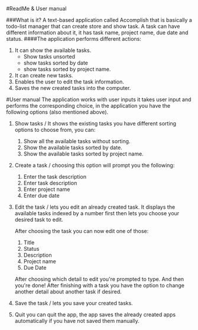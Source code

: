 #ReadMe & User manual 

###What is it?
A text-based application called Accomplish that is basically a todo-list manager that can create store and show task.
A task can have different information about it, it has task name, project name, due date and status.
####The application performs different actions:

 1. It can show the available tasks.
    * Show tasks unsorted
    * show tasks sorted by date
    * show tasks sorted by project name.
 2. It can create new tasks.
 3. Enables the user to edit the task information.
 4. Saves the new created tasks into the computer.
 
 #User manual
 The application works with user inputs it takes user input 
 and performs the corresponding choice, in the application 
 you have the following options (also mentioned above).
 1. Show tasks / It shows the existing tasks you have different sorting options to choose from, you can:
    1. Show all the available tasks without sorting.
    2. Show the available tasks sorted by date.
    3. Show the available tasks sorted by project name.
    
 2. Create a task / choosing this option will prompt you the following:
    1. Enter the task description
    2. Enter task description
    3. Enter project name
    4. Enter due date
    
 3. Edit the task / lets you edit an already created task. 
 It displays the available tasks indexed by a number first 
 then lets you choose your desired task to edit.
 
    After choosing the task you can now edit one of those:
    1. Title
    2. Status
    3. Description
    4. Project name
    5. Due Date
    
    After choosing which detail to edit you're prompted to type.
    And then you're done!
    After finishing with a task you have the option to change another
    detail about another task if desired. 
    
 4. Save the task / lets you save your created tasks.
 5. Quit you can quit the app, the app saves the already created
 apps automatically if you have not saved them manually.
 